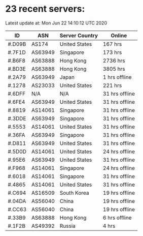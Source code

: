 # 23 recent servers:

Latest update at: Mon Jun 22 14:10:12 UTC 2020

| ID | ASN | Server Country | Online |
| -- | --- | -------------- | ------ |
| #.D09B | AS174 | United States | 167 hrs |
| #.7F1D | AS63949 | Singapore | 173 hrs |
| #.B6F8 | AS63888 | Hong Kong | 2736 hrs |
| #.BD3E | AS63888 | Hong Kong | 3805 hrs |
| #.2A79 | AS63949 | Japan | 1 hrs offline |
| #.1278 | AS23033 | United States | 221 hrs |
| #.6DFF | N/A | N/A | 31 hrs offline |
| #.6FE4 | AS63949 | United States | 31 hrs offline |
| #.8819 | AS14061 | Singapore | 31 hrs offline |
| #.3DDE | AS63949 | Singapore | 31 hrs offline |
| #.5553 | AS14061 | United States | 31 hrs offline |
| #.36FA | AS63949 | Singapore | 31 hrs offline |
| #.D811 | AS63949 | United States | 31 hrs offline |
| #.5D0D | AS14061 | United States | 24 hrs offline |
| #.95E6 | AS63949 | United States | 31 hrs offline |
| #.F968 | AS14061 | Singapore | 24 hrs offline |
| #.6018 | AS14061 | Singapore | 31 hrs offline |
| #.4865 | AS14061 | United States | 31 hrs offline |
| #.C694 | AS16509 | South Korea | 19 hrs offline |
| #.04DA | AS56040 | China | 19 hrs offline |
| #.CC63 | AS56040 | China | 19 hrs offline |
| #.33B9 | AS63888 | Hong Kong | 6 hrs offline |
| #.1F2B | AS49392 | Russia | 4 hrs |

